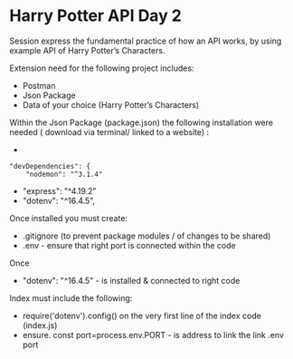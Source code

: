 # Harry Potter API  Day 2

Session express the fundamental practice of how an API works, by using example API of Harry Potter’s Characters. 

Extension need for the following project includes:

- Postman
- Json Package
- Data of your choice (Harry Potter’s Characters)

Within the Json Package (package.json) the following installation were needed ( download via terminal/ linked to a website) : 

- 

```
"devDependencies": {
    "nodemon": "^3.1.4"
```

- "express": "^4.19.2”
- "dotenv": "^16.4.5",

Once installed you must create: 

- .gitignore (to prevent package modules / of changes to be shared)
- .env - ensure that right port is connected within the code

Once 

- "dotenv": "^16.4.5" - is installed & connected to right code

Index must include the following: 

- require('dotenv').config() on the very first line of the index code (index.js)
- ensure.        const port=process.env.PORT - is address to link the link .env port